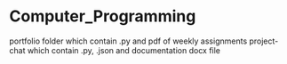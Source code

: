 # Computer_Programming
portfolio folder which contain .py and pdf of weekly assignments 
project-chat which contain .py, .json and documentation docx file
